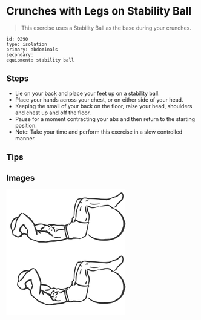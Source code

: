 # Crunches with Legs on Stability Ball
> This exercise uses a Stability Ball as the base during your crunches.

``` 
id: 0290 
type: isolation 
primary: abdominals 
secondary:  
equipment: stability ball 
``` 

## Steps

 - Lie on your back and place your feet up on a stability ball.
 - Place your hands across your chest, or on either side of your head.
 - Keeping the small of your back on the floor, raise your head, shoulders and chest up and off the floor.
 - Pause for a moment contracting your abs and then return to the starting position.
 - Note: Take your time and perform this exercise in a slow controlled manner.

## Tips


## Images

<svg width="236pt" height="125pt" viewBox="0 0 236 125" xmlns="http://www.w3.org/2000/svg">
  <g fill="#FFF">
    <path d="M0 0h236v125H0V0m216.14 13.98c-4.24 1.19-8 3.61-12.23 4.74-13.96 2.28-27.86-2.12-41.82-1.18-4.41-1-9.15-1.46-13.17 1.08-.76-.08-2.29-.23-3.05-.31l-.28-1.18c0 .33 0 .99.01 1.32-2.41.02-4.83.79-5.92 3.11-5.52 9.42-5.77 20.76-6.21 31.36-.01 2.15-2.2 3.02-3.62 4.17-.18 1.92-.11 3.89-.66 5.75-1.08 1.98-2.61 3.68-3.78 5.6-1.09.04-2.18.08-3.27.13-1.98 1.08-4.04 2.02-6.03 3.07-6.89-2-14.21 1.13-20.87-1.97-4.71-.54-9.99-.67-14.26 1.78-2.91-.62-5.69-1.65-8.48-2.64-5.32-1.06-11.01-.62-15.89 1.88-3.08-6.84-8.12-12.63-14.04-17.17-2.8-2.48-5.66-4.97-9.22-6.31-.67.58-1.34 1.15-2.02 1.72a9.72 9.72 0 0 1 4.61 2.21c4.54 3.71 9.05 7.53 12.81 12.06 2.37 2.89 5.16 5.8 5.76 9.66 1 4.9 3.26 9.43 4.28 14.34.54 1.64.55 3.8 2.6 4.45.05-2.82-.12-5.62-.18-8.43 2.64 1.89 4.28 5.87 7.88 5.9-.5-1.97-2.11-3.3-3.29-4.85 4.42.86 9.23.23 13.37 2.26 4.39 1.64 7.38 5.74 12.05 6.79 2.43 2.89 6.56 3.13 9.96 4.1 2.3.09 5.7.31 6.89-2.14-4.68.75-9.2-.78-13.85-.57-.89-.78-1.76-1.57-2.63-2.35-.31-1.05-.61-2.09-.92-3.13-.37.23-1.11.69-1.49.91-.91-.78-1.83-1.56-2.75-2.34.01-.66.05-1.97.06-2.63-.65.12-1.96.38-2.62.5-1.52-1.3-2.82-2.81-3.93-4.47-.45.51-.9 1.02-1.35 1.54-3.44-.46-6.91-.51-10.37-.7 2.48-2.27 5.38-3.99 8.03-6.03.13-.45.4-1.34.53-1.78-3.8.2-6.94 2.75-9.99 4.77l2.28 1.19c-2.69 1.22-5.92 1.94-8.67.53-1.99-2.16-2.54-5.15-3.42-7.85 3.94-1.19 7.94-2.29 12.05-2.63 3.62-.26 6.34 3.13 9.94 3.09 2.45.11 4.55-1.33 6.82-2 .98.7 1.88 1.51 2.83 2.27.19.51.56 1.54.75 2.06 1.6 1.4 3.24 2.77 4.65 4.36.99 2.06 1.12 4.58 3.18 6.01-.28-2.18-.6-4.34-.96-6.5 1.88.15 3.76.27 5.65.34-1.44 1.43-2.98 2.84-3.62 4.85 1.32-.76 2.61-1.56 3.87-2.41 4.31-.62 8.61-1.34 12.95-1.78.16 5.55 2.12 10.76 3.37 16.1-9.8 5.37-21.28 3.87-31.96 5.37-3.45.92-6.89 2.37-10.54 1.76-5.47-.74-11.2.03-16.46-1.98-3.77-1.37-7.68-2.36-11.39-3.9-2.4-2.14-4.56-4.82-5.55-7.92-.09-3.11 1.47-6.47-.17-9.4-1.81-2.99-4.54-5.38-5.84-8.7-.72-.9-.71-3.03-2.3-2.66-4.61 2.31-8.21 6.62-8.95 11.81-1.19 3.69 4.75 4.44 4.3 8.11-1.71 2.74-5.47 5.6-8.72 3.67-3.36-1.21-7.4-2.73-8.32-6.62 1.81-4.18 5.42-7.51 6.33-12.09.81-4.05 1.24-8.19 2.57-12.11 1.71-3.13 4.35-5.66 5.95-8.86.9-1.47 1.39-3.52 3.38-3.85.18-.56.56-1.69.74-2.25-4.97-.1-5.91 5.28-8.62 8.15-2.9.76-6.27.88-8.39 3.33-4.17 3.68-5.78 9.17-6.77 14.45.06 4.28 2.69 7.96 3.42 12.11a98 98 0 0 0 1.32 6.07c3.54 1.52 6.89 3.44 10.45 4.93 2.62-.84 5.25-1.61 7.86-2.48 1.05-4.49 7.3-4.38 9.66-1.08 2.35 3.44 5.13 7.19 9.42 8.22 4.58 1.1 8.87 3.07 13.28 4.64 3.89.87 7.91.13 11.86.4 5.74.49 11.31-1.5 17.07-1.1 4.42.37 8.58-1.42 12.97-1.43 5.35-.31 10.4-2.22 15.25-4.36 3.92.8 8.02 1.29 11.87-.09 4.28-.2 8.61-.68 12.86.09 3.72-.4 6.82-2.81 10.38-3.79 4.48-3.11 4.12-8.86 5.35-13.58 1.68-4.84.86-10.22 3.45-14.8l-1-2.49c2.23-5.96 3.17-12.87.17-18.74-1.67-3.17-1.31-6.96-3.06-10.09-.33 2.21-.72 4.45-.49 6.68.62 3.09 2.36 5.83 2.99 8.91 1.01 4.66-.36 9.35-.56 14.02-5.03 1.5-10.31.65-15.36-.26-3.78-1.05-6.97-3.46-10.35-5.36.51-.42 1.52-1.27 2.03-1.69.96-4.28.34-8.79 1.37-13.09 1.52-6.38 3.41-12.77 6.75-18.47l.8 2.4c1.14-.46 2.27-.91 3.41-1.36-1.24-.64-2.48-1.29-3.7-1.97 1.64-1.9 2.41-4.83 4.87-5.89 3.47-2.01 7.19.5 10.82.5 11.05-.48 22.05 1.12 33.05 2.04 5.07 1.18 9.66-1.9 14.21-3.6 3.81-1.57 8.31-1.65 11.55-4.45 2.12-1.75 4.24-3.5 6.47-5.11 3.54 3.33 1.91 8.44-.34 12.01-2.94 3.43-7.02 5.84-9.24 9.88-1.27 2.59-3.53 4.32-5.89 5.85 3.06.96 5.73-1.1 7-3.76 2.74-5.1 8.69-7.44 11.37-12.58 1.61-4.43 2.07-10.42-2.04-13.66-5.15.9-7.95 6.18-12.91 7.57m-60.55 10.48c2.21-.01 4.42-.18 6.62-.33-.72-.91-1.41-1.85-2.05-2.81-1.58.96-3.1 2.02-4.57 3.14m9.37 4.12l.26 1.18c6.8 2.08 14.43 1.98 21.01-.84-7.11.24-14.21.93-21.27-.34m22.14 4.94c-3.61 1.4-7.69.55-11.12 2.54-2.94-.1-6.12.41-8.78-1.13-2.9-1.46-6.07-2.54-9.36-2.17 4.43 3.01 9.66 5.82 15.2 5.02 3.82-.29 7.28-2.04 10.9-3.12 2.95-.31 5.95.33 8.89-.27 3.85-.8 8.01-1.54 11.79-.01 2.34 1.87 3.95 5.06 7.54 4.13 3.63 3.17 8.38 5.09 11.2 9.13 2.4 3.21 5.07 6.35 6.29 10.26 2.15 4.73 2 10.09 1.78 15.17-.91 3.71-2.47 7.23-3.74 10.83-2.34 5.96-8.37 8.91-13.53 12.01-6.77 3.87-14.8 2.37-22.2 3.29-10.21-.04-21.57-1.88-28.93-9.59-2.17.43-.12 1.93.4 2.7 8.36 7.93 20.35 10.62 31.57 10.03 6.81.11 13.61-1.27 19.94-3.71 6.14-3.08 12.4-6.92 15.71-13.19 2.95-4.22 3.52-9.43 5.07-14.21 1.37-4.64-1.67-8.77-2.82-13.08-1.48-5.25-5.18-9.39-8.65-13.43-3.67-4.46-9.7-5.43-14.27-8.62-1.96-2.07-4.39-3.76-7.14-4.58-5.31-.43-10.71.26-15.74 2m-41.68 9.28c.19.27.58.8.77 1.06 1.44-3.56 2.95-7.35 2.38-11.28-1.92 3.05-3.04 6.64-3.15 10.22m11.04-7.47c-.97 5.47.57 10.96 3.36 15.66-1.23-5.59-1.89-11.26-1.81-16.98-.39.33-1.16.99-1.55 1.32m-.11 29.03c2.41-1.78 4.37-5.8 2.72-8.48-1.42 2.63-2.27 5.53-2.72 8.48m-74.11 9.71c.61 1.37 3.42 1.26 4.15.01-.55-1.55-3.35-1.21-4.15-.01m1.36 6.08c2.82.19 3.48-2.5 3.71-4.7a18.738 18.738 0 0 0-3.71 4.7m6.61.24c-1.45-.01-2.18 2.72-.4 2.76 1.39-.04 2.17-2.72.4-2.76z"/>
    <path d="M142.3 21.06c1.84-.78 3.89-.85 5.81-1.33-3.01 5.15-6.21 10.25-7.62 16.13-2.54 6.05-3.98 12.52-3.4 19.12.63 4.51-3.7 7.49-4.01 11.85 1.96-1.18 3.88-2.42 5.85-3.59 6.33 5.15 15.27 5.5 23 4.12-1.75 4.39-1.45 9.21-2.93 13.67-1.35 3.98-1.06 8.62-3.75 12.04-3.2-.4-4.23 3.62-7.16 3.85-4.98.32-9.81-1.56-14.8-1.27-2.83 1-5.75 1.91-8.78 1.28-1.41-8.2-4.82-15.93-5.58-24.27-2.77.61-1.6 3.45-1.54 5.3.78 5.25 2.07 10.5 4.88 15.08 1.03.97-.17 3.68-1.65 2.51-2.92-6.32-3.09-13.4-4.46-20.12-.36-.01-1.07-.04-1.43-.05.5-.99 1.23-1.81 2.12-2.47 2.5.07 4.58-1.11 6.34-2.79.81.47 1.63.94 2.45 1.4 1.09-1.71 2.05-3.48 2.98-5.27.74-.05 2.23-.16 2.98-.21-.24-2.65-.31-5.32-.32-7.98 1.04-.6 2.08-1.18 3.13-1.76 1.56-5.67.5-11.63 1.77-17.35 1.32-6.13 1.75-13.01 6.12-17.89m-21.95 52.78c.62-.1 1.88-.31 2.51-.41.99-2.44-3.95-1.75-2.51.41zM10.15 71.98c.15-7.11 6.13-11.86 11.67-15.25-3.1 3.75-3.18 8.67-4.36 13.17-.69 4.1-2.67 7.82-3.52 11.88-3.95-1.26-3.75-6.42-3.79-9.8zM88.66 73.48c2.24-.79 4.57-1.79 6.99-1.64 3.18.75 6.44.99 9.64 1.61 2.5.12 5.14-.35 7.55.47 2.36.78 1.47 3.79 2.16 5.64-3.49-.72-6.98-.13-10.46.28-1.45.36-2.64-.45-3.62-1.43-1.92.15-3.85.35-5.76.62.15-.68.45-2.05.61-2.73-2.57-.4-4.97-1.36-7.11-2.82zM27.82 82.52c.66-3.96 2.64-7.65 5.92-10.04 1.67 2.91 3.81 5.55 6.63 7.42.11 3.09.68 6.13 1.29 9.16-2.55-.4-4.91-1.43-7.06-2.83-.73.45-2.2 1.35-2.93 1.79-.37-2.42-1.63-4.4-3.85-5.5z"/>
  </g>
  <g fill="#333">
    <path d="M216.14 13.98c4.96-1.39 7.76-6.67 12.91-7.57 4.11 3.24 3.65 9.23 2.04 13.66-2.68 5.14-8.63 7.48-11.37 12.58-1.27 2.66-3.94 4.72-7 3.76 2.36-1.53 4.62-3.26 5.89-5.85 2.22-4.04 6.3-6.45 9.24-9.88 2.25-3.57 3.88-8.68.34-12.01-2.23 1.61-4.35 3.36-6.47 5.11-3.24 2.8-7.74 2.88-11.55 4.45-4.55 1.7-9.14 4.78-14.21 3.6-11-.92-22-2.52-33.05-2.04-3.63 0-7.35-2.51-10.82-.5-2.46 1.06-3.23 3.99-4.87 5.89 1.22.68 2.46 1.33 3.7 1.97-1.14.45-2.27.9-3.41 1.36l-.8-2.4c-3.34 5.7-5.23 12.09-6.75 18.47-1.03 4.3-.41 8.81-1.37 13.09-.51.42-1.52 1.27-2.03 1.69 3.38 1.9 6.57 4.31 10.35 5.36 5.05.91 10.33 1.76 15.36.26.2-4.67 1.57-9.36.56-14.02-.63-3.08-2.37-5.82-2.99-8.91-.23-2.23.16-4.47.49-6.68 1.75 3.13 1.39 6.92 3.06 10.09 3 5.87 2.06 12.78-.17 18.74l1 2.49c-2.59 4.58-1.77 9.96-3.45 14.8-1.23 4.72-.87 10.47-5.35 13.58-3.56.98-6.66 3.39-10.38 3.79-4.25-.77-8.58-.29-12.86-.09-3.85 1.38-7.95.89-11.87.09-4.85 2.14-9.9 4.05-15.25 4.36-4.39.01-8.55 1.8-12.97 1.43-5.76-.4-11.33 1.59-17.07 1.1-3.95-.27-7.97.47-11.86-.4-4.41-1.57-8.7-3.54-13.28-4.64-4.29-1.03-7.07-4.78-9.42-8.22-2.36-3.3-8.61-3.41-9.66 1.08-2.61.87-5.24 1.64-7.86 2.48-3.56-1.49-6.91-3.41-10.45-4.93a98 98 0 0 1-1.32-6.07c-.73-4.15-3.36-7.83-3.42-12.11.99-5.28 2.6-10.77 6.77-14.45 2.12-2.45 5.49-2.57 8.39-3.33 2.71-2.87 3.65-8.25 8.62-8.15-.18.56-.56 1.69-.74 2.25-1.99.33-2.48 2.38-3.38 3.85-1.6 3.2-4.24 5.73-5.95 8.86-1.33 3.92-1.76 8.06-2.57 12.11-.91 4.58-4.52 7.91-6.33 12.09.92 3.89 4.96 5.41 8.32 6.62 3.25 1.93 7.01-.93 8.72-3.67.45-3.67-5.49-4.42-4.3-8.11.74-5.19 4.34-9.5 8.95-11.81 1.59-.37 1.58 1.76 2.3 2.66 1.3 3.32 4.03 5.71 5.84 8.7 1.64 2.93.08 6.29.17 9.4.99 3.1 3.15 5.78 5.55 7.92 3.71 1.54 7.62 2.53 11.39 3.9 5.26 2.01 10.99 1.24 16.46 1.98 3.65.61 7.09-.84 10.54-1.76 10.68-1.5 22.16 0 31.96-5.37-1.25-5.34-3.21-10.55-3.37-16.1-4.34.44-8.64 1.16-12.95 1.78-1.26.85-2.55 1.65-3.87 2.41.64-2.01 2.18-3.42 3.62-4.85-1.89-.07-3.77-.19-5.65-.34.36 2.16.68 4.32.96 6.5-2.06-1.43-2.19-3.95-3.18-6.01-1.41-1.59-3.05-2.96-4.65-4.36-.19-.52-.56-1.55-.75-2.06-.95-.76-1.85-1.57-2.83-2.27-2.27.67-4.37 2.11-6.82 2-3.6.04-6.32-3.35-9.94-3.09-4.11.34-8.11 1.44-12.05 2.63.88 2.7 1.43 5.69 3.42 7.85 2.75 1.41 5.98.69 8.67-.53L66.79 79c3.05-2.02 6.19-4.57 9.99-4.77-.13.44-.4 1.33-.53 1.78-2.65 2.04-5.55 3.76-8.03 6.03 3.46.19 6.93.24 10.37.7.45-.52.9-1.03 1.35-1.54 1.11 1.66 2.41 3.17 3.93 4.47.66-.12 1.97-.38 2.62-.5-.01.66-.05 1.97-.06 2.63.92.78 1.84 1.56 2.75 2.34.38-.22 1.12-.68 1.49-.91.31 1.04.61 2.08.92 3.13.87.78 1.74 1.57 2.63 2.35 4.65-.21 9.17 1.32 13.85.57-1.19 2.45-4.59 2.23-6.89 2.14-3.4-.97-7.53-1.21-9.96-4.1-4.67-1.05-7.66-5.15-12.05-6.79-4.14-2.03-8.95-1.4-13.37-2.26 1.18 1.55 2.79 2.88 3.29 4.85-3.6-.03-5.24-4.01-7.88-5.9.06 2.81.23 5.61.18 8.43-2.05-.65-2.06-2.81-2.6-4.45-1.02-4.91-3.28-9.44-4.28-14.34-.6-3.86-3.39-6.77-5.76-9.66-3.76-4.53-8.27-8.35-12.81-12.06a9.72 9.72 0 0 0-4.61-2.21c.68-.57 1.35-1.14 2.02-1.72 3.56 1.34 6.42 3.83 9.22 6.31 5.92 4.54 10.96 10.33 14.04 17.17 4.88-2.5 10.57-2.94 15.89-1.88 2.79.99 5.57 2.02 8.48 2.64 4.27-2.45 9.55-2.32 14.26-1.78 6.66 3.1 13.98-.03 20.87 1.97 1.99-1.05 4.05-1.99 6.03-3.07 1.09-.05 2.18-.09 3.27-.13 1.17-1.92 2.7-3.62 3.78-5.6.55-1.86.48-3.83.66-5.75 1.42-1.15 3.61-2.02 3.62-4.17.44-10.6.69-21.94 6.21-31.36 1.09-2.32 3.51-3.09 5.92-3.11-.01-.33-.01-.99-.01-1.32l.28 1.18c.76.08 2.29.23 3.05.31 4.02-2.54 8.76-2.08 13.17-1.08 13.96-.94 27.86 3.46 41.82 1.18 4.23-1.13 7.99-3.55 12.23-4.74m-73.84 7.08c-4.37 4.88-4.8 11.76-6.12 17.89-1.27 5.72-.21 11.68-1.77 17.35-1.05.58-2.09 1.16-3.13 1.76.01 2.66.08 5.33.32 7.98-.75.05-2.24.16-2.98.21-.93 1.79-1.89 3.56-2.98 5.27-.82-.46-1.64-.93-2.45-1.4-1.76 1.68-3.84 2.86-6.34 2.79-.89.66-1.62 1.48-2.12 2.47.36.01 1.07.04 1.43.05 1.37 6.72 1.54 13.8 4.46 20.12 1.48 1.17 2.68-1.54 1.65-2.51-2.81-4.58-4.1-9.83-4.88-15.08-.06-1.85-1.23-4.69 1.54-5.3.76 8.34 4.17 16.07 5.58 24.27 3.03.63 5.95-.28 8.78-1.28 4.99-.29 9.82 1.59 14.8 1.27 2.93-.23 3.96-4.25 7.16-3.85 2.69-3.42 2.4-8.06 3.75-12.04 1.48-4.46 1.18-9.28 2.93-13.67-7.73 1.38-16.67 1.03-23-4.12-1.97 1.17-3.89 2.41-5.85 3.59.31-4.36 4.64-7.34 4.01-11.85-.58-6.6.86-13.07 3.4-19.12 1.41-5.88 4.61-10.98 7.62-16.13-1.92.48-3.97.55-5.81 1.33M10.15 71.98c.04 3.38-.16 8.54 3.79 9.8.85-4.06 2.83-7.78 3.52-11.88 1.18-4.5 1.26-9.42 4.36-13.17-5.54 3.39-11.52 8.14-11.67 15.25m78.51 1.5c2.14 1.46 4.54 2.42 7.11 2.82-.16.68-.46 2.05-.61 2.73 1.91-.27 3.84-.47 5.76-.62.98.98 2.17 1.79 3.62 1.43 3.48-.41 6.97-1 10.46-.28-.69-1.85.2-4.86-2.16-5.64-2.41-.82-5.05-.35-7.55-.47-3.2-.62-6.46-.86-9.64-1.61-2.42-.15-4.75.85-6.99 1.64m-60.84 9.04c2.22 1.1 3.48 3.08 3.85 5.5.73-.44 2.2-1.34 2.93-1.79 2.15 1.4 4.51 2.43 7.06 2.83-.61-3.03-1.18-6.07-1.29-9.16-2.82-1.87-4.96-4.51-6.63-7.42-3.28 2.39-5.26 6.08-5.92 10.04z"/>
    <path d="M155.59 24.46c1.47-1.12 2.99-2.18 4.57-3.14.64.96 1.33 1.9 2.05 2.81-2.2.15-4.41.32-6.62.33zM164.96 28.58c7.06 1.27 14.16.58 21.27.34-6.58 2.82-14.21 2.92-21.01.84l-.26-1.18zM187.1 33.52a38.763 38.763 0 0 1 15.74-2c2.75.82 5.18 2.51 7.14 4.58 4.57 3.19 10.6 4.16 14.27 8.62 3.47 4.04 7.17 8.18 8.65 13.43 1.15 4.31 4.19 8.44 2.82 13.08-1.55 4.78-2.12 9.99-5.07 14.21-3.31 6.27-9.57 10.11-15.71 13.19-6.33 2.44-13.13 3.82-19.94 3.71-11.22.59-23.21-2.1-31.57-10.03-.52-.77-2.57-2.27-.4-2.7 7.36 7.71 18.72 9.55 28.93 9.59 7.4-.92 15.43.58 22.2-3.29 5.16-3.1 11.19-6.05 13.53-12.01 1.27-3.6 2.83-7.12 3.74-10.83.22-5.08.37-10.44-1.78-15.17-1.22-3.91-3.89-7.05-6.29-10.26-2.82-4.04-7.57-5.96-11.2-9.13-3.59.93-5.2-2.26-7.54-4.13-3.78-1.53-7.94-.79-11.79.01-2.94.6-5.94-.04-8.89.27-3.62 1.08-7.08 2.83-10.9 3.12-5.54.8-10.77-2.01-15.2-5.02 3.29-.37 6.46.71 9.36 2.17 2.66 1.54 5.84 1.03 8.78 1.13 3.43-1.99 7.51-1.14 11.12-2.54zM145.42 42.8c.11-3.58 1.23-7.17 3.15-10.22.57 3.93-.94 7.72-2.38 11.28-.19-.26-.58-.79-.77-1.06z"/>
    <path d="M156.46 35.33c.39-.33 1.16-.99 1.55-1.32-.08 5.72.58 11.39 1.81 16.98-2.79-4.7-4.33-10.19-3.36-15.66zM156.35 64.36c.45-2.95 1.3-5.85 2.72-8.48 1.65 2.68-.31 6.7-2.72 8.48zM120.35 73.84c-1.44-2.16 3.5-2.85 2.51-.41-.63.1-1.89.31-2.51.41zM82.24 74.07c.8-1.2 3.6-1.54 4.15.01-.73 1.25-3.54 1.36-4.15-.01zM83.6 80.15c.98-1.75 2.22-3.34 3.71-4.7-.23 2.2-.89 4.89-3.71 4.7zM90.21 80.39c1.77.04.99 2.72-.4 2.76-1.78-.04-1.05-2.77.4-2.76z"/>
  </g>
</svg>

<svg width="236pt" height="125pt" viewBox="0 0 236 125" xmlns="http://www.w3.org/2000/svg">
  <g fill="#FFF">
    <path d="M0 0h236v125H0V0m221.07 11.2c-3.48 3.09-8.36 3.47-12.31 5.71-4.78 2.76-10.45 2.33-15.75 2.37-10.05.21-19.94-2.77-30-1.64-4.7-.72-10.09-2.12-14.17 1.26-1.6 2.1-2.7 4.53-4.16 6.73-2.81 4.35-3.69 9.55-5.62 14.29-2.29 5.59-2.24 11.77-1.79 17.69-.36.26-1.1.76-1.46 1.02-.05.58-.14 1.74-.19 2.32-1.75 1.5-2.18 3.71-2.2 5.9 1.85-1.21 3.6-2.58 5.53-3.68 1.74 1.03 3.23 2.48 5.09 3.31 5.85 1.34 11.98 2.38 17.92.85-2 4.38-1.24 9.32-2.98 13.75-1.46 4.02-.87 8.93-3.97 12.2-3.19-.98-3.84 3.78-6.91 3.63-5.01.31-9.94-1.43-14.94-1.28-2.78 1.15-5.71 2.03-8.72 1.2-1.26-8.09-4.79-15.65-5.41-23.87l-1.69.67c-.25 6.65 1.53 13.61 4.96 19.39 1.12.98-.3 3.59-1.72 2.54-2.84-6.37-3.12-13.45-4.38-20.23-3.58-.03-6.82 1.98-9.3 4.41-1.81-.39-2.98.2-3.53 1.76 1.54.05 3.09.09 4.63.12 1.8-1.85 4.03-3.12 6.57-3.62.2 6.27 2.27 12.2 3.86 18.2-8.52 6.37-20.02 3.05-29.51 6.83-5.14.72-10.82.14-15.29-2.73-3.77-2.34-8.33-3.23-11.73-6.19-2.91-2.46-5.83-4.92-8.78-7.34-2.56-1.7-3.01-4.98-3.7-7.74-1.64-4.91 4.48-8.15 3.16-13.08-1.24-4.03-2.23-8.11-2.24-12.36-6.14-.59-12.2 3.72-14.75 9.26 1.12 2.18 3.1 4.45 2 7.06-1.85 2.03-4.93 1.95-7.45 1.89-3.31-2.75-7.65-5.87-7.31-10.72 2.83-3.39 7.47-4.68 10.09-8.3 2.55-3.7 4.52-7.86 7.64-11.14 3.71-2.37 7.64-4.41 10.81-7.53 1.56-1.75 4.31-.46 5.3 1.26 4.39 7.2 7.95 14.98 10 23.17 1.05 3.79-.44 7.62-.49 11.43-.11 4.11-.62 8.18-1.24 12.24.28.51.82 1.53 1.09 2.04 1.19-2.62 2.11-5.35 2.9-8.12 1.96 2.85 1.64 7.73 5.66 8.63-.45-1.96-1.03-3.88-1.59-5.8 3.65 2.9 8.64 3.72 11.6 7.54 3.64 2.8 4.19 8.61 8.7 10.25.47-.41 1.39-1.22 1.86-1.63-2.89-.57-3.69-3.49-4.79-5.78.79.01 2.37.04 3.16.05.39-1.14.7-2.3.88-3.49-1.59.56-3.17 1.15-4.75 1.75-.48-.99-1.04-1.92-1.61-2.84 1.64-1.31 2.67-3.15 3.44-5.05-1.09-.48-2.17-1-3.15-1.67.23 1.72 1.25 4.8-1.52 4.77-6.22-1.8-11.27-6.42-17.5-8.33-.77-3.01-.71-6.11-.26-9.16 4.25.29 8.53.85 12.58 2.2 2.99.99 3.95 4.62 6.73 5.91 3.53-1.57 7.73-1.94 10.89.72 1.22-.46 2.33-1.44 3.69-1.37 1.75.78 3.28 2.05 5.14 2.56 3.75-.58 7.22-2.29 11-2.75 1.71-.09 2.79-1.62 4.08-2.55.81.49 1.64.98 2.47 1.45 1.1-1.69 2.05-3.47 2.95-5.28.76-.05 2.27-.16 3.03-.21-.31-2.59-.48-5.22-.2-7.82.85-.81 1.91-1.37 2.9-2 1.82-5.25.51-10.89 1.68-16.25 1.27-6.01 1.69-12.46 5.24-17.69 1.4-3.07 6.06-.73 7.35-3.98-2.22.15-4.43.34-6.65.52-5.77 5.91-6.49 14.44-7.91 22.15-.6 4.31.11 8.72-.76 13-.42 1.64-2.27 2.09-3.45 3.02a80.6 80.6 0 0 1-.26 4.12c.02 3.04-3.04 4.69-4.07 7.34-1.16.04-2.33.08-3.49.13-3.99 2.99-9.08 3.33-13.85 3.88-2.96-1.25-6.15-1.74-9.23-.59-1.62-1.42-3.74-1.68-5.79-1.92-1.66.89-3.87 2.26-5.27.18-4.09-5.8-11.65-7.21-18.31-7.06.12-8.78-4.1-16.77-8.13-24.31-1.46-3.43-4.24-6.38-7.88-7.46-3.83-.09-6.3 3.24-9.28 5.12-2.3-.71-4.73-1.62-7.16-1.01-6.1 1.52-10.51 6.47-13.65 11.64-1.24 3.39-.72 7.07-.92 10.6-.39 2.63-1.82 5.3-1.14 7.97 2.52 2.74 4.65 6 7.75 8.11 2.66.57 5.39.67 8.09.96.42-.53 1.27-1.59 1.7-2.13 1.74.32 3.88-.18 5.19 1.3 3.39 2.51 2.27 7.28 4.55 10.49 1.27 2.94 4.19 4.47 6.5 6.46 2.97 2.37 5.47 5.27 8.43 7.65 2.19 1.34 4.74 1.95 7.12 2.88 3.09 1.1 5.92 2.92 9.18 3.51 4.66 1.03 9.46.46 14.16.15 3.64-.63 7.17-1.89 10.92-1.79 5.41-.13 10.32-2.43 15.31-4.21 4.17.38 8.49 1.51 12.42-.58 4.11.75 8.26-.77 12.33.49 3.62-.5 6.75-2.63 10.11-3.92 3.8-1.83 4.33-6.28 4.86-9.97.39-3.77 2.38-7.22 2.14-11.07-.12-2.6 1.19-4.92 2.1-7.26-.26-.63-.78-1.89-1.05-2.52 1.42-3.91 2.45-8.03 2.03-12.22-.11-4.27-3.13-7.77-3.48-11.99-.27-1.52 0-3.41-1.63-4.24-.57 3.63-.56 7.41 1.2 10.74 3.07 5.78 1.54 12.4.85 18.53-5.23 1.55-10.73.55-15.95-.42-3.01-1.16-5.7-3.01-8.64-4.31 1.76-2.23 1.34-5.2 1.59-7.85.15-9.23 3.38-18.13 7.34-26.37.34.81.67 1.62.97 2.44 1.14-.43 2.27-.88 3.39-1.34-1.3-.58-3.29-1.21-2.93-3.06 1.32-3.5 5.13-6.54 9.01-5.38 3.3.91 6.7 1.36 10.12.93 10.71.2 21.34 1.6 32.01 2.44 4.96-.47 9.14-3.6 13.92-4.79 2.78-.83 5.84-1.2 8.17-3.08 2.3-1.82 4.51-3.76 6.88-5.48 3.91 3.11 1.92 8.46-.21 12.01-2.95 3.39-7.03 5.76-9.23 9.81-1.17 2.27-2.89 4.15-5.28 5.14.16.36.47 1.08.62 1.44 2.43-.7 4.66-2.04 5.74-4.43 2.74-5.37 9.24-7.59 11.64-13.19 1.32-4.27 1.71-10.02-2.26-12.99-3.23.16-5.53 2.89-8 4.68m-65.52 13c2.17.26 4.38.24 6.55-.03-.64-.93-1.23-1.9-1.88-2.82-1.57.93-3.14 1.86-4.67 2.85m16.42 5.18c-2.59.04-5.68-1.9-7.78.38 7.15 1.65 15.03 2.35 21.88-.81-4.69.18-9.4.56-14.1.43M184 34.34c-5.01-.03-9.77 2.7-14.81 1.49-3.51-1.61-7.07-3.52-11.09-3.16 5.01 4.32 12.26 6.59 18.73 4.33 2.43-.63 4.74-1.6 7.13-2.35 3.17-.32 6.41.45 9.55-.37 4.57-1.17 9.91-1.42 13.73 1.82.12.55.37 1.64.49 2.19 1.46.03 2.92.08 4.38.12 2.8 2.41 6.01 4.28 8.92 6.53 2.06 2.02 3.57 4.51 5.35 6.76 4.73 6.36 5.95 14.68 4.86 22.37-2.34 5.74-3.32 12.68-8.72 16.52-4.44 2.95-8.84 6.41-14.19 7.47-5.06 1.09-10.27.39-15.37 1.07-9.02.39-18.21-1.39-26.06-5.96-1.45-.93-2.28-2.96-3.98-3.34-1.91.1.03 1.97.54 2.54 11.03 10.29 27.37 11.38 41.56 9.08 12-1.96 23.96-9.28 28.2-21.16.91-3.39 1.77-6.8 2.73-10.18.86-3.92-1.88-7.3-2.74-10.97-1.42-5.88-5.52-10.49-9.41-14.89-3.74-4.42-10.05-4.9-14.27-8.66-2.63-2.32-5.85-4.69-9.58-4.2-5.5-.22-10.73 1.51-15.95 2.95m-38.08 9.81c1.58-3.53 3.24-7.35 2.66-11.31-2.32 3.1-3.6 7.51-2.66 11.31m13.91 6.84c-.7-3.96-1.69-7.91-1.67-11.95-.25-1.75.6-4.13-1.44-5.13-1.33 5.9-.03 11.99 3.11 17.08m-3.56 12.75l1.83-.36c.74-2.48 1.97-4.97 1.47-7.63-1.98 2.23-2.52 5.22-3.3 7.99m-35.8 8.68c-1.61 1.7 1.63 2.38 2.38.99.83-1.48-1.68-2.08-2.38-.99m-44.13 2.07l.28 1.92c3.46.96 6.85-.48 10.22-1.09-.29-.65-.64-1.26-1.08-1.81-3.17-.09-6.32.36-9.42.98m14.98 2c-1.49 3.55 3.67 3.03 4.68.56-.75-2.03-3.2-1.29-4.68-.56m4.65 3.75c-2.11.38-3.36 2.1-4.3 3.86 2.1-.03 3.34-1.71 4.57-3.15 1.95-.27 3.9-.53 5.86-.73.75-.96 1.48-1.93 2.24-2.88-2.93.39-6.95-.5-8.37 2.9m1.1 5.83c2.35-1.02 4.49-2.84 5.04-5.45-2.23 1.17-4.59 2.77-5.04 5.45m-.94 6c1.39-.92 2.64-2.05 3.9-3.15-.28-.45-.83-1.35-1.1-1.8-1.18 1.5-2.42 3.02-2.8 4.95m.83 4.38c3.75 1.28 7.89 1.5 11.45-.48-2.56-1.66-5.64.27-8.38-.69-1.18-.54-2.17-1.37-3.22-2.11-1.24.84-2.26 3.19.15 3.28z"/>
    <path d="M25.1 49.06c2.15-7.63 10.2-11.01 17.43-11.79-4.25 2.21-6.07 6.79-8.87 10.38-2.11 3.53-5.27 6.22-7.81 9.41-2.97-1.57-1.14-5.48-.75-8zM38.3 63.05c2.4-3.17 5.48-6.04 9.56-6.66.39 3.19 1.06 6.48 3.36 8.88-1.15 2.88-1.82 5.92-2.15 9-2.44-.91-4.28-2.74-5.56-4.98l-3.85.33c1.19-2.44.4-4.73-1.36-6.57z"/>
  </g>
  <g fill="#333">
    <path d="M221.07 11.2c2.47-1.79 4.77-4.52 8-4.68 3.97 2.97 3.58 8.72 2.26 12.99-2.4 5.6-8.9 7.82-11.64 13.19-1.08 2.39-3.31 3.73-5.74 4.43-.15-.36-.46-1.08-.62-1.44 2.39-.99 4.11-2.87 5.28-5.14 2.2-4.05 6.28-6.42 9.23-9.81 2.13-3.55 4.12-8.9.21-12.01-2.37 1.72-4.58 3.66-6.88 5.48-2.33 1.88-5.39 2.25-8.17 3.08-4.78 1.19-8.96 4.32-13.92 4.79-10.67-.84-21.3-2.24-32.01-2.44-3.42.43-6.82-.02-10.12-.93-3.88-1.16-7.69 1.88-9.01 5.38-.36 1.85 1.63 2.48 2.93 3.06-1.12.46-2.25.91-3.39 1.34-.3-.82-.63-1.63-.97-2.44-3.96 8.24-7.19 17.14-7.34 26.37-.25 2.65.17 5.62-1.59 7.85 2.94 1.3 5.63 3.15 8.64 4.31 5.22.97 10.72 1.97 15.95.42.69-6.13 2.22-12.75-.85-18.53-1.76-3.33-1.77-7.11-1.2-10.74 1.63.83 1.36 2.72 1.63 4.24.35 4.22 3.37 7.72 3.48 11.99.42 4.19-.61 8.31-2.03 12.22.27.63.79 1.89 1.05 2.52-.91 2.34-2.22 4.66-2.1 7.26.24 3.85-1.75 7.3-2.14 11.07-.53 3.69-1.06 8.14-4.86 9.97-3.36 1.29-6.49 3.42-10.11 3.92-4.07-1.26-8.22.26-12.33-.49-3.93 2.09-8.25.96-12.42.58-4.99 1.78-9.9 4.08-15.31 4.21-3.75-.1-7.28 1.16-10.92 1.79-4.7.31-9.5.88-14.16-.15-3.26-.59-6.09-2.41-9.18-3.51-2.38-.93-4.93-1.54-7.12-2.88-2.96-2.38-5.46-5.28-8.43-7.65-2.31-1.99-5.23-3.52-6.5-6.46-2.28-3.21-1.16-7.98-4.55-10.49-1.31-1.48-3.45-.98-5.19-1.3-.43.54-1.28 1.6-1.7 2.13-2.7-.29-5.43-.39-8.09-.96-3.1-2.11-5.23-5.37-7.75-8.11-.68-2.67.75-5.34 1.14-7.97.2-3.53-.32-7.21.92-10.6C26.59 41.89 31 36.94 37.1 35.42c2.43-.61 4.86.3 7.16 1.01 2.98-1.88 5.45-5.21 9.28-5.12 3.64 1.08 6.42 4.03 7.88 7.46 4.03 7.54 8.25 15.53 8.13 24.31 6.66-.15 14.22 1.26 18.31 7.06 1.4 2.08 3.61.71 5.27-.18 2.05.24 4.17.5 5.79 1.92 3.08-1.15 6.27-.66 9.23.59 4.77-.55 9.86-.89 13.85-3.88 1.16-.05 2.33-.09 3.49-.13 1.03-2.65 4.09-4.3 4.07-7.34.12-1.37.21-2.74.26-4.12 1.18-.93 3.03-1.38 3.45-3.02.87-4.28.16-8.69.76-13 1.42-7.71 2.14-16.24 7.91-22.15 2.22-.18 4.43-.37 6.65-.52-1.29 3.25-5.95.91-7.35 3.98-3.55 5.23-3.97 11.68-5.24 17.69-1.17 5.36.14 11-1.68 16.25-.99.63-2.05 1.19-2.9 2-.28 2.6-.11 5.23.2 7.82-.76.05-2.27.16-3.03.21-.9 1.81-1.85 3.59-2.95 5.28-.83-.47-1.66-.96-2.47-1.45-1.29.93-2.37 2.46-4.08 2.55-3.78.46-7.25 2.17-11 2.75-1.86-.51-3.39-1.78-5.14-2.56-1.36-.07-2.47.91-3.69 1.37-3.16-2.66-7.36-2.29-10.89-.72-2.78-1.29-3.74-4.92-6.73-5.91-4.05-1.35-8.33-1.91-12.58-2.2-.45 3.05-.51 6.15.26 9.16 6.23 1.91 11.28 6.53 17.5 8.33 2.77.03 1.75-3.05 1.52-4.77.98.67 2.06 1.19 3.15 1.67-.77 1.9-1.8 3.74-3.44 5.05.57.92 1.13 1.85 1.61 2.84 1.58-.6 3.16-1.19 4.75-1.75-.18 1.19-.49 2.35-.88 3.49-.79-.01-2.37-.04-3.16-.05 1.1 2.29 1.9 5.21 4.79 5.78-.47.41-1.39 1.22-1.86 1.63-4.51-1.64-5.06-7.45-8.7-10.25-2.96-3.82-7.95-4.64-11.6-7.54.56 1.92 1.14 3.84 1.59 5.8-4.02-.9-3.7-5.78-5.66-8.63-.79 2.77-1.71 5.5-2.9 8.12-.27-.51-.81-1.53-1.09-2.04.62-4.06 1.13-8.13 1.24-12.24.05-3.81 1.54-7.64.49-11.43-2.05-8.19-5.61-15.97-10-23.17-.99-1.72-3.74-3.01-5.3-1.26-3.17 3.12-7.1 5.16-10.81 7.53-3.12 3.28-5.09 7.44-7.64 11.14-2.62 3.62-7.26 4.91-10.09 8.3-.34 4.85 4 7.97 7.31 10.72 2.52.06 5.6.14 7.45-1.89 1.1-2.61-.88-4.88-2-7.06 2.55-5.54 8.61-9.85 14.75-9.26.01 4.25 1 8.33 2.24 12.36 1.32 4.93-4.8 8.17-3.16 13.08.69 2.76 1.14 6.04 3.7 7.74 2.95 2.42 5.87 4.88 8.78 7.34 3.4 2.96 7.96 3.85 11.73 6.19 4.47 2.87 10.15 3.45 15.29 2.73 9.49-3.78 20.99-.46 29.51-6.83-1.59-6-3.66-11.93-3.86-18.2-2.54.5-4.77 1.77-6.57 3.62-1.54-.03-3.09-.07-4.63-.12.55-1.56 1.72-2.15 3.53-1.76 2.48-2.43 5.72-4.44 9.3-4.41 1.26 6.78 1.54 13.86 4.38 20.23 1.42 1.05 2.84-1.56 1.72-2.54-3.43-5.78-5.21-12.74-4.96-19.39l1.69-.67c.62 8.22 4.15 15.78 5.41 23.87 3.01.83 5.94-.05 8.72-1.2 5-.15 9.93 1.59 14.94 1.28 3.07.15 3.72-4.61 6.91-3.63 3.1-3.27 2.51-8.18 3.97-12.2 1.74-4.43.98-9.37 2.98-13.75-5.94 1.53-12.07.49-17.92-.85-1.86-.83-3.35-2.28-5.09-3.31-1.93 1.1-3.68 2.47-5.53 3.68.02-2.19.45-4.4 2.2-5.9.05-.58.14-1.74.19-2.32.36-.26 1.1-.76 1.46-1.02-.45-5.92-.5-12.1 1.79-17.69 1.93-4.74 2.81-9.94 5.62-14.29 1.46-2.2 2.56-4.63 4.16-6.73 4.08-3.38 9.47-1.98 14.17-1.26 10.06-1.13 19.95 1.85 30 1.64 5.3-.04 10.97.39 15.75-2.37 3.95-2.24 8.83-2.62 12.31-5.71M25.1 49.06c-.39 2.52-2.22 6.43.75 8 2.54-3.19 5.7-5.88 7.81-9.41 2.8-3.59 4.62-8.17 8.87-10.38-7.23.78-15.28 4.16-17.43 11.79m13.2 13.99c1.76 1.84 2.55 4.13 1.36 6.57l3.85-.33c1.28 2.24 3.12 4.07 5.56 4.98.33-3.08 1-6.12 2.15-9-2.3-2.4-2.97-5.69-3.36-8.88-4.08.62-7.16 3.49-9.56 6.66z"/>
    <path d="M155.55 24.2c1.53-.99 3.1-1.92 4.67-2.85.65.92 1.24 1.89 1.88 2.82-2.17.27-4.38.29-6.55.03zM171.97 29.38c4.7.13 9.41-.25 14.1-.43-6.85 3.16-14.73 2.46-21.88.81 2.1-2.28 5.19-.34 7.78-.38zM184 34.34c5.22-1.44 10.45-3.17 15.95-2.95 3.73-.49 6.95 1.88 9.58 4.2 4.22 3.76 10.53 4.24 14.27 8.66 3.89 4.4 7.99 9.01 9.41 14.89.86 3.67 3.6 7.05 2.74 10.97-.96 3.38-1.82 6.79-2.73 10.18-4.24 11.88-16.2 19.2-28.2 21.16-14.19 2.3-30.53 1.21-41.56-9.08-.51-.57-2.45-2.44-.54-2.54 1.7.38 2.53 2.41 3.98 3.34 7.85 4.57 17.04 6.35 26.06 5.96 5.1-.68 10.31.02 15.37-1.07 5.35-1.06 9.75-4.52 14.19-7.47 5.4-3.84 6.38-10.78 8.72-16.52 1.09-7.69-.13-16.01-4.86-22.37-1.78-2.25-3.29-4.74-5.35-6.76-2.91-2.25-6.12-4.12-8.92-6.53-1.46-.04-2.92-.09-4.38-.12-.12-.55-.37-1.64-.49-2.19-3.82-3.24-9.16-2.99-13.73-1.82-3.14.82-6.38.05-9.55.37-2.39.75-4.7 1.72-7.13 2.35-6.47 2.26-13.72-.01-18.73-4.33 4.02-.36 7.58 1.55 11.09 3.16 5.04 1.21 9.8-1.52 14.81-1.49zM145.92 44.15c-.94-3.8.34-8.21 2.66-11.31.58 3.96-1.08 7.78-2.66 11.31z"/>
    <path d="M159.83 50.99c-3.14-5.09-4.44-11.18-3.11-17.08 2.04 1 1.19 3.38 1.44 5.13-.02 4.04.97 7.99 1.67 11.95zM156.27 63.74c.78-2.77 1.32-5.76 3.3-7.99.5 2.66-.73 5.15-1.47 7.63l-1.83.36zM120.47 72.42c.7-1.09 3.21-.49 2.38.99-.75 1.39-3.99.71-2.38-.99zM76.34 74.49c3.1-.62 6.25-1.07 9.42-.98.44.55.79 1.16 1.08 1.81-3.37.61-6.76 2.05-10.22 1.09l-.28-1.92zM91.32 76.49c1.48-.73 3.93-1.47 4.68.56-1.01 2.47-6.17 2.99-4.68-.56zM95.97 80.24c1.42-3.4 5.44-2.51 8.37-2.9-.76.95-1.49 1.92-2.24 2.88-1.96.2-3.91.46-5.86.73-1.23 1.44-2.47 3.12-4.57 3.15.94-1.76 2.19-3.48 4.3-3.86zM97.07 86.07c.45-2.68 2.81-4.28 5.04-5.45-.55 2.61-2.69 4.43-5.04 5.45zM96.13 92.07c.38-1.93 1.62-3.45 2.8-4.95.27.45.82 1.35 1.1 1.8-1.26 1.1-2.51 2.23-3.9 3.15zM96.96 96.45c-2.41-.09-1.39-2.44-.15-3.28 1.05.74 2.04 1.57 3.22 2.11 2.74.96 5.82-.97 8.38.69-3.56 1.98-7.7 1.76-11.45.48z"/>
  </g>
</svg>
